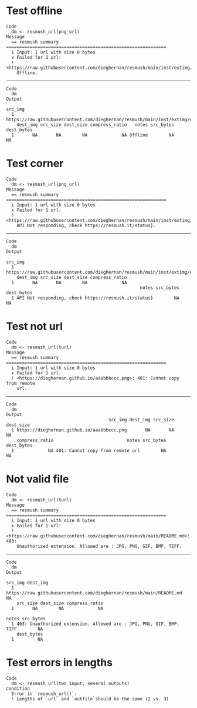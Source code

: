 # Test offline

    Code
      dm <- resmush_url(png_url)
    Message
      == resmush summary =============================================================
      i Input: 1 url with size 0 bytes
      x Failed for 1 url:
      ! <https://raw.githubusercontent.com/dieghernan/resmush/main/inst/extimg/example.png>:
        Offline.

---

    Code
      dm
    Output
                                                                                  src_img
      1 https://raw.githubusercontent.com/dieghernan/resmush/main/inst/extimg/example.png
        dest_img src_size dest_size compress_ratio   notes src_bytes dest_bytes
      1       NA       NA        NA             NA Offline        NA         NA

# Test corner

    Code
      dm <- resmush_url(png_url)
    Message
      == resmush summary =============================================================
      i Input: 1 url with size 0 bytes
      x Failed for 1 url:
      ! <https://raw.githubusercontent.com/dieghernan/resmush/main/inst/extimg/example.png>:
        API Not responding, check https://resmush.it/status}.

---

    Code
      dm
    Output
                                                                                  src_img
      1 https://raw.githubusercontent.com/dieghernan/resmush/main/inst/extimg/example.png
        dest_img src_size dest_size compress_ratio
      1       NA       NA        NA             NA
                                                       notes src_bytes dest_bytes
      1 API Not responding, check https://resmush.it/status}        NA         NA

# Test not url

    Code
      dm <- resmush_url(turl)
    Message
      == resmush summary =============================================================
      i Input: 1 url with size 0 bytes
      x Failed for 1 url:
      ! <https://dieghernan.github.io/aaabbbccc.png>: 401: Cannot copy from remote
        url.

---

    Code
      dm
    Output
                                           src_img dest_img src_size dest_size
      1 https://dieghernan.github.io/aaabbbccc.png       NA       NA        NA
        compress_ratio                            notes src_bytes dest_bytes
      1             NA 401: Cannot copy from remote url        NA         NA

# Not valid file

    Code
      dm <- resmush_url(turl)
    Message
      == resmush summary =============================================================
      i Input: 1 url with size 0 bytes
      x Failed for 1 url:
      ! <https://raw.githubusercontent.com/dieghernan/resmush/main/README.md>: 403:
        Unauthorized extension. Allowed are : JPG, PNG, GIF, BMP, TIFF.

---

    Code
      dm
    Output
                                                                    src_img dest_img
      1 https://raw.githubusercontent.com/dieghernan/resmush/main/README.md       NA
        src_size dest_size compress_ratio
      1       NA        NA             NA
                                                                      notes src_bytes
      1 403: Unauthorized extension. Allowed are : JPG, PNG, GIF, BMP, TIFF        NA
        dest_bytes
      1         NA

# Test errors in lengths

    Code
      dm <- resmush_url(two_input, several_outputs)
    Condition
      Error in `resmush_url()`:
      ! Lengths of `url` and `outfile`should be the same (2 vs. 3)

